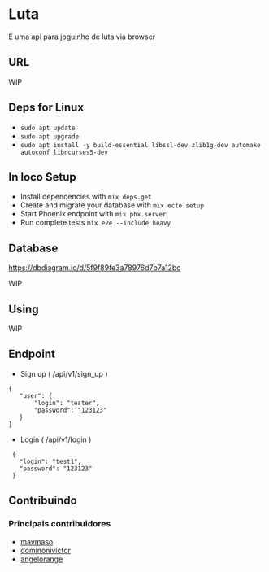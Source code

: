 Luta
=======
 É uma api para joguinho de luta via browser

## URL ##

  WIP

## Deps for Linux

- `sudo apt update`
- `sudo apt upgrade`
- `sudo apt install -y build-essential libssl-dev zlib1g-dev automake autoconf libncurses5-dev`

## In loco Setup

- Install dependencies with `mix deps.get`
- Create and migrate your database with `mix ecto.setup`
- Start Phoenix endpoint with `mix phx.server`
- Run complete tests `mix e2e --include heavy`

## Database
 https://dbdiagram.io/d/5f9f89fe3a78976d7b7a12bc

 WIP

## Using

 WIP

## Endpoint

 - Sign up ( /api/v1/sign_up )
 ```
 {
	"user": {
		"login": "tester",
		"password": "123123"
	}
 }
 ```

 - Login ( /api/v1/login )
 ```
  {
	"login": "test1",
	"password": "123123"
  }
  ```

## Contribuindo


### Principais contribuidores
 - [mavmaso](https://github.com/mavmaso)
 - [dominonivictor](https://github.com/dominonivictor)
 - [angelorange](https://github.com/angelorange)
